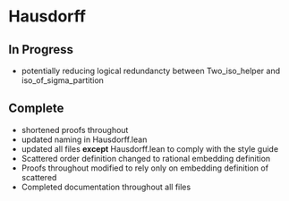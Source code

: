 # Hausdorff
## In Progress
- potentially reducing logical redundancty between Two_iso_helper and iso_of_sigma_partition

## Complete
- shortened proofs throughout
- updated naming in Hausdorff.lean 
- updated all files **except** Hausdorff.lean to comply with the style guide
- Scattered order definition changed to rational embedding definition
- Proofs throughout modified to rely only on embedding definition of scattered
- Completed documentation throughout all files
